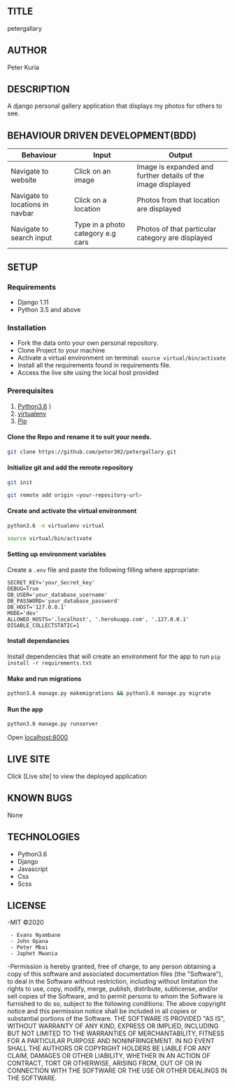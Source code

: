 ## TITLE
petergallary

## AUTHOR
Peter Kuria

## DESCRIPTION
A django personal gallery application that displays my photos for others to see.



## BEHAVIOUR DRIVEN DEVELOPMENT(BDD)

| Behaviour | Input                     | Output                    |
| --------- | ------------------------- | ------------------------- |
|Navigate to website| Click on an image | Image is expanded and further details of the image displayed |
|Navigate to locations in navbar| Click on a location|Photos from that location are displayed|
|Navigate to search input| Type in a photo category e.g cars|Photos of that particular category are displayed|


## SETUP
### Requirements
* Django 1.11
* Python 3.5 and above
### Installation
* Fork the data onto your own personal repository.
* Clone Project to your machine
* Activate a virtual environment on terminal: `source virtual/bin/activate`
* Install all the requirements found in requirements file.
* Access the live site using the local host provided

### Prerequisites
1. [Python3.6](https://www.python.org/downloads/)
)
2. [virtualenv](https://virtualenv.pypa.io/en/stable/installation/)
3. [Pip](https://pip.pypa.io/en/stable/installing/)
#### Clone the Repo and rename it to suit your needs.
```bash
git clone https://github.com/peter302/petergallary.git
```
#### Initialize git and add the remote repository
```bash
git init
```
```bash
git remote add origin <your-repository-url>
```

#### Create and activate the virtual environment
```bash
python3.6 -m virtualenv virtual
```

```bash
source virtual/bin/activate
```

#### Setting up environment variables
Create a `.env` file and paste the following filling where appropriate:
```
SECRET_KEY='your_Secret_key'
DEBUG=True
DB_USER='your_database_username'
DB_PASSWORD='your_database_password'
DB_HOST='127.0.0.1'
MODE='dev'
ALLOWED_HOSTS='.localhost', '.herokuapp.com', '.127.0.0.1'
DISABLE_COLLECTSTATIC=1
```

#### Install dependancies
Install dependencies that will create an environment for the app to run
`pip install -r requirements.txt`

#### Make and run migrations
```bash
python3.6 manage.py makemigrations && python3.6 manage.py migrate
```

#### Run the app
```bash
python3.6 manage.py runserver
```
Open [localhost:8000](http://127.0.0.1:8000/)


## LIVE SITE
Click [Live site] to view the deployed application
## KNOWN BUGS
None

## TECHNOLOGIES
* Python3.6
* Django
* Javascript
* Css
* Scss

## LICENSE

  -MIT ©2020

     - Evans Nyambane
     - John Opana 
     - Peter Mbai
     - Japhet Mwania
  -Permission is hereby granted, free of charge, to any person obtaining a copy of this software and associated     documentation files (the "Software"), to deal in the Software without restriction, including without limitation the rights to use, copy, modify, merge, publish, distribute, sublicense, and/or sell copies of the Software, and to permit persons to whom the Software is furnished to do so, subject to the following conditions: The above copyright notice and this permission notice shall be included in all copies or substantial portions of the Software. THE SOFTWARE IS PROVIDED "AS IS", WITHOUT WARRANTY OF ANY KIND, EXPRESS OR IMPLIED, INCLUDING BUT NOT LIMITED TO THE WARRANTIES OF MERCHANTABILITY, FITNESS FOR A PARTICULAR PURPOSE AND NONINFRINGEMENT. IN NO EVENT SHALL THE AUTHORS OR COPYRIGHT HOLDERS BE LIABLE FOR ANY CLAIM, DAMAGES OR OTHER LIABILITY, WHETHER IN AN ACTION OF CONTRACT, TORT OR OTHERWISE, ARISING FROM, OUT OF OR IN CONNECTION WITH THE SOFTWARE OR THE USE OR OTHER DEALINGS IN THE SOFTWARE.

